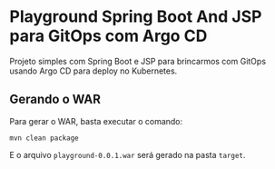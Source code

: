 # Playground Spring Boot And JSP para GitOps com Argo CD

Projeto simples com Spring Boot e JSP para brincarmos com GitOps usando Argo CD para deploy no Kubernetes.

## Gerando o WAR

Para gerar o WAR, basta executar o comando:

```shell
mvn clean package
```

E o arquivo `playground-0.0.1.war` será gerado na pasta `target`.